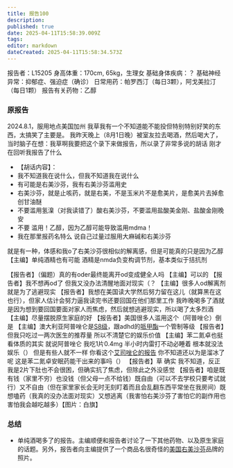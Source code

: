 ```yaml
---
title: 报告100
description: 
published: true
date: 2025-04-11T15:58:39.009Z
tags: 
editor: markdown
dateCreated: 2025-04-11T15:58:34.573Z
---
```


﻿报告者：L15205
身高体重：170cm, 65kg，生理女
基础身体疾病：？
基础神经异常：抑郁症、强迫症（确诊）
日常用药：帕罗西汀（每日3颗），阿戈美拉汀（每日1颗）
报告有关药物：乙醇

### 原报告
2024.8.1，服用地点美国加州
我草我有一个不知道能不能投但特别特别好笑的东西，太搞笑了主要是。
我昨天晚上（8月1日晚）被室友拉去喝酒，然后喝大了，当时脑子在想：我草啊我要把这个录下来做报告，所以录了非常多说的胡话 刚才在回听我报告了什么
- 【胡话内容】：
- 我不知道我在说什么，但我不知道我在说什么
- 有可能是右美沙芬，我有右美沙芬滥用史
- 右美沙芬，就是止咳药，就是右美，不是玉米片不是愈美片，是愈美片去掉愈创甘油醚
- 不要滥用氢㴪（对我读错了）酸右美沙芬，不要滥用盐酸美金刚、盐酸金刚晚安
- 不要 滥用！乙醇，因为乙醇可能导致滥用mdma！
- 我在那里报药名特么 说自己过量过服用大麻碱和右美沙芬

就是有一种，体感和我o了右美沙芬很相似的解离感，但是可能真的只是因为乙醇
【主编】单纯酒精也有可能 酒精是nmda负变构调节剂，基本类似于拮抗剂

【报告者】（偏题）真的有oder最终能离开od变成健全人吗
【主编】可以的
【报告者】我不想再od了 但我又没办法清醒地面对现实（？
【主编】很多人od解离剂就是为了逃避现实
【报告者】我想在美国读大学然后努力留在这儿（就算黑在这也行），但家人估计会努力逼我读完书还要回国在他们那里工作 我昨晚喝多了酒就是因为想到要回国要面对家人而焦虑，然后就想逃避现实，所以喝了太多烈酒
【主编】尽量摆脱原生家庭的好
【报告者】美国很多人滥用这个（阿普唑仑）倒是
【主编】澳大利亚阿普唑仑是[S8级](https://en.wikipedia.org/wiki/Alprazolam)，跟adhd的[哌甲酯](/%E5%93%8C%E7%94%B2%E9%85%AF/)一个管制等级
【报告者】但我只吃过一两次医生的推荐量 所以不清楚它的娱乐价值
【主编】苯二氮卓也挺看体质的其实 就说阿普唑仑 我吃1片0.4mg 半小时内雷打不动必睡着 根本就没法娱乐（） 但是有些人就不一样 你看这个[艾司唑仑的报告](/report/RP092/) 你不知道还以为是溜冰了呢 这是苯二氮卓安眠药能干出来的事吗（）
【报告者】草 确实 我不知道，反正我是2片下肚也不会很困，但确实抗了焦虑，但除此之外没感觉
【报告者】咱是既有钱（家里不穷）也没钱（但父母一点不给钱）既自由（可以不去学校只要考试就行）又不自由（但在家里家长会无时无刻盯着而且会乱翻东西平常坐在我房间）既想嗑药（我真的没办法面对现实）又想逃离（我害怕右美沙芬了害怕它的副作用也害怕我会越吃越多）【图片：白旗】

### 总结
- 单纯酒喝多了的报告。主编顺便和报告者讨论了一下其他药物、以及原生家庭的话题。另外，报告者向主编提供了一个商品名很奇怪的[美国右美沙芬](/DXM%E5%85%A8%E7%90%83/#%E7%BE%8E%E5%9B%BD)品牌的照片。
